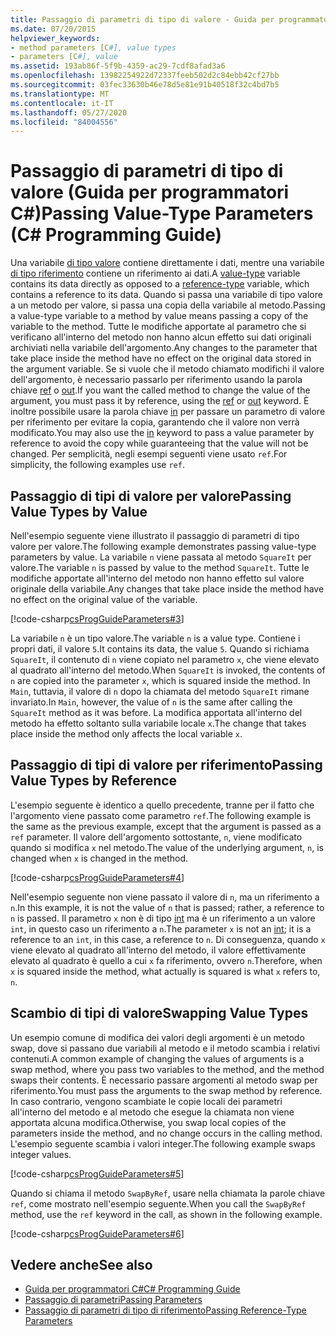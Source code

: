 ```yaml
---
title: Passaggio di parametri di tipo di valore - Guida per programmatori C#
ms.date: 07/20/2015
helpviewer_keywords:
- method parameters [C#], value types
- parameters [C#], value
ms.assetid: 193ab86f-5f9b-4359-ac29-7cdf8afad3a6
ms.openlocfilehash: 13982254922d72337feeb502d2c84ebb42cf27bb
ms.sourcegitcommit: 03fec33630b46e78d5e81e91b40518f32c4bd7b5
ms.translationtype: MT
ms.contentlocale: it-IT
ms.lasthandoff: 05/27/2020
ms.locfileid: "84004556"
---
```

# <a name="passing-value-type-parameters-c-programming-guide"></a><span data-ttu-id="26309-102">Passaggio di parametri di tipo di valore (Guida per programmatori C#)</span><span class="sxs-lookup"><span data-stu-id="26309-102">Passing Value-Type Parameters (C# Programming Guide)</span></span>
<span data-ttu-id="26309-103">Una variabile [di tipo valore](../../language-reference/builtin-types/value-types.md) contiene direttamente i dati, mentre una variabile [di tipo riferimento](../../language-reference/keywords/reference-types.md) contiene un riferimento ai dati.</span><span class="sxs-lookup"><span data-stu-id="26309-103">A [value-type](../../language-reference/builtin-types/value-types.md) variable contains its data directly as opposed to a [reference-type](../../language-reference/keywords/reference-types.md) variable, which contains a reference to its data.</span></span> <span data-ttu-id="26309-104">Quando si passa una variabile di tipo valore a un metodo per valore, si passa una copia della variabile al metodo.</span><span class="sxs-lookup"><span data-stu-id="26309-104">Passing a value-type variable to a method by value means passing a copy of the variable to the method.</span></span> <span data-ttu-id="26309-105">Tutte le modifiche apportate al parametro che si verificano all'interno del metodo non hanno alcun effetto sui dati originali archiviati nella variabile dell'argomento.</span><span class="sxs-lookup"><span data-stu-id="26309-105">Any changes to the parameter that take place inside the method have no effect on the original data stored in the argument variable.</span></span> <span data-ttu-id="26309-106">Se si vuole che il metodo chiamato modifichi il valore dell'argomento, è necessario passarlo per riferimento usando la parola chiave [ref](../../language-reference/keywords/ref.md) o [out](../../language-reference/keywords/out-parameter-modifier.md).</span><span class="sxs-lookup"><span data-stu-id="26309-106">If you want the called method to change the value of the argument, you must pass it by reference, using the [ref](../../language-reference/keywords/ref.md) or [out](../../language-reference/keywords/out-parameter-modifier.md) keyword.</span></span> <span data-ttu-id="26309-107">È inoltre possibile usare la parola chiave [in](../../language-reference/keywords/in-parameter-modifier.md) per passare un parametro di valore per riferimento per evitare la copia, garantendo che il valore non verrà modificato.</span><span class="sxs-lookup"><span data-stu-id="26309-107">You may also use the [in](../../language-reference/keywords/in-parameter-modifier.md) keyword to pass a value parameter by reference to avoid the copy while guaranteeing that the value will not be changed.</span></span> <span data-ttu-id="26309-108">Per semplicità, negli esempi seguenti viene usato `ref`.</span><span class="sxs-lookup"><span data-stu-id="26309-108">For simplicity, the following examples use `ref`.</span></span>  
  
## <a name="passing-value-types-by-value"></a><span data-ttu-id="26309-109">Passaggio di tipi di valore per valore</span><span class="sxs-lookup"><span data-stu-id="26309-109">Passing Value Types by Value</span></span>  
 <span data-ttu-id="26309-110">Nell'esempio seguente viene illustrato il passaggio di parametri di tipo valore per valore.</span><span class="sxs-lookup"><span data-stu-id="26309-110">The following example demonstrates passing value-type parameters by value.</span></span> <span data-ttu-id="26309-111">La variabile `n` viene passata al metodo `SquareIt` per valore.</span><span class="sxs-lookup"><span data-stu-id="26309-111">The variable `n` is passed by value to the method `SquareIt`.</span></span> <span data-ttu-id="26309-112">Tutte le modifiche apportate all'interno del metodo non hanno effetto sul valore originale della variabile.</span><span class="sxs-lookup"><span data-stu-id="26309-112">Any changes that take place inside the method have no effect on the original value of the variable.</span></span>  
  
 [!code-csharp[csProgGuideParameters#3](~/samples/snippets/csharp/VS_Snippets_VBCSharp/csProgGuideParameters/CS/Parameters.cs#3)]  
  
 <span data-ttu-id="26309-113">La variabile `n` è un tipo valore.</span><span class="sxs-lookup"><span data-stu-id="26309-113">The variable `n` is a value type.</span></span> <span data-ttu-id="26309-114">Contiene i propri dati, il valore `5`.</span><span class="sxs-lookup"><span data-stu-id="26309-114">It contains its data, the value `5`.</span></span> <span data-ttu-id="26309-115">Quando si richiama `SquareIt`, il contenuto di `n` viene copiato nel parametro `x`, che viene elevato al quadrato all'interno del metodo.</span><span class="sxs-lookup"><span data-stu-id="26309-115">When `SquareIt` is invoked, the contents of `n` are copied into the parameter `x`, which is squared inside the method.</span></span> <span data-ttu-id="26309-116">In `Main`, tuttavia, il valore di `n` dopo la chiamata del metodo `SquareIt` rimane invariato.</span><span class="sxs-lookup"><span data-stu-id="26309-116">In `Main`, however, the value of `n` is the same after calling the `SquareIt` method as it was before.</span></span> <span data-ttu-id="26309-117">La modifica apportata all'interno del metodo ha effetto soltanto sulla variabile locale `x`.</span><span class="sxs-lookup"><span data-stu-id="26309-117">The change that takes place inside the method only affects the local variable `x`.</span></span>  
  
## <a name="passing-value-types-by-reference"></a><span data-ttu-id="26309-118">Passaggio di tipi di valore per riferimento</span><span class="sxs-lookup"><span data-stu-id="26309-118">Passing Value Types by Reference</span></span>  
 <span data-ttu-id="26309-119">L'esempio seguente è identico a quello precedente, tranne per il fatto che l'argomento viene passato come parametro `ref`.</span><span class="sxs-lookup"><span data-stu-id="26309-119">The following example is the same as the previous example, except that the argument is passed as a `ref` parameter.</span></span> <span data-ttu-id="26309-120">Il valore dell'argomento sottostante, `n`, viene modificato quando si modifica `x` nel metodo.</span><span class="sxs-lookup"><span data-stu-id="26309-120">The value of the underlying argument, `n`, is changed when `x` is changed in the method.</span></span>  
  
 [!code-csharp[csProgGuideParameters#4](~/samples/snippets/csharp/VS_Snippets_VBCSharp/csProgGuideParameters/CS/Parameters.cs#4)]  
  
 <span data-ttu-id="26309-121">Nell'esempio seguente non viene passato il valore di `n`, ma un riferimento a `n`.</span><span class="sxs-lookup"><span data-stu-id="26309-121">In this example, it is not the value of `n` that is passed; rather, a reference to `n` is passed.</span></span> <span data-ttu-id="26309-122">Il parametro `x` non è di tipo [int](../../language-reference/builtin-types/integral-numeric-types.md) ma è un riferimento a un valore `int`, in questo caso un riferimento a `n`.</span><span class="sxs-lookup"><span data-stu-id="26309-122">The parameter `x` is not an [int](../../language-reference/builtin-types/integral-numeric-types.md); it is a reference to an `int`, in this case, a reference to `n`.</span></span> <span data-ttu-id="26309-123">Di conseguenza, quando `x` viene elevato al quadrato all'interno del metodo, il valore effettivamente elevato al quadrato è quello a cui `x` fa riferimento, ovvero `n`.</span><span class="sxs-lookup"><span data-stu-id="26309-123">Therefore, when `x` is squared inside the method, what actually is squared is what `x` refers to, `n`.</span></span>  
  
## <a name="swapping-value-types"></a><span data-ttu-id="26309-124">Scambio di tipi di valore</span><span class="sxs-lookup"><span data-stu-id="26309-124">Swapping Value Types</span></span>  
 <span data-ttu-id="26309-125">Un esempio comune di modifica dei valori degli argomenti è un metodo swap, dove si passano due variabili al metodo e il metodo scambia i relativi contenuti.</span><span class="sxs-lookup"><span data-stu-id="26309-125">A common example of changing the values of arguments is a swap method, where you pass two variables to the method, and the method swaps their contents.</span></span> <span data-ttu-id="26309-126">È necessario passare argomenti al metodo swap per riferimento.</span><span class="sxs-lookup"><span data-stu-id="26309-126">You must pass the arguments to the swap method by reference.</span></span> <span data-ttu-id="26309-127">In caso contrario, vengono scambiate le copie locali dei parametri all'interno del metodo e al metodo che esegue la chiamata non viene apportata alcuna modifica.</span><span class="sxs-lookup"><span data-stu-id="26309-127">Otherwise, you swap local copies of the parameters inside the method, and no change occurs in the calling method.</span></span> <span data-ttu-id="26309-128">L'esempio seguente scambia i valori integer.</span><span class="sxs-lookup"><span data-stu-id="26309-128">The following example swaps integer values.</span></span>  
  
 [!code-csharp[csProgGuideParameters#5](~/samples/snippets/csharp/VS_Snippets_VBCSharp/csProgGuideParameters/CS/Parameters.cs#5)]  
  
 <span data-ttu-id="26309-129">Quando si chiama il metodo `SwapByRef`, usare nella chiamata la parole chiave `ref`, come mostrato nell'esempio seguente.</span><span class="sxs-lookup"><span data-stu-id="26309-129">When you call the `SwapByRef` method, use the `ref` keyword in the call, as shown in the following example.</span></span>  
  
 [!code-csharp[csProgGuideParameters#6](~/samples/snippets/csharp/VS_Snippets_VBCSharp/csProgGuideParameters/CS/Parameters.cs#6)]  
  
## <a name="see-also"></a><span data-ttu-id="26309-130">Vedere anche</span><span class="sxs-lookup"><span data-stu-id="26309-130">See also</span></span>

- [<span data-ttu-id="26309-131">Guida per programmatori C#</span><span class="sxs-lookup"><span data-stu-id="26309-131">C# Programming Guide</span></span>](../index.md)
- [<span data-ttu-id="26309-132">Passaggio di parametri</span><span class="sxs-lookup"><span data-stu-id="26309-132">Passing Parameters</span></span>](./passing-parameters.md)
- [<span data-ttu-id="26309-133">Passaggio di parametri di tipo di riferimento</span><span class="sxs-lookup"><span data-stu-id="26309-133">Passing Reference-Type Parameters</span></span>](./passing-reference-type-parameters.md)
